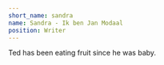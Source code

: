 ```yaml
---
short_name: sandra
name: Sandra - Ik ben Jan Modaal
position: Writer
---
```

Ted has been eating fruit since he was baby.
